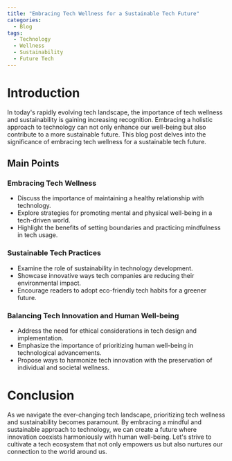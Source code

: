 ```yaml
---
title: "Embracing Tech Wellness for a Sustainable Tech Future"
categories:
  - Blog
tags:
  - Technology
  - Wellness
  - Sustainability
  - Future Tech
---
```


# Introduction
In today's rapidly evolving tech landscape, the importance of tech wellness and sustainability is gaining increasing recognition. Embracing a holistic approach to technology can not only enhance our well-being but also contribute to a more sustainable future. This blog post delves into the significance of embracing tech wellness for a sustainable tech future.

## Main Points
### Embracing Tech Wellness
- Discuss the importance of maintaining a healthy relationship with technology.
- Explore strategies for promoting mental and physical well-being in a tech-driven world.
- Highlight the benefits of setting boundaries and practicing mindfulness in tech usage.

### Sustainable Tech Practices
- Examine the role of sustainability in technology development.
- Showcase innovative ways tech companies are reducing their environmental impact.
- Encourage readers to adopt eco-friendly tech habits for a greener future.

### Balancing Tech Innovation and Human Well-being
- Address the need for ethical considerations in tech design and implementation.
- Emphasize the importance of prioritizing human well-being in technological advancements.
- Propose ways to harmonize tech innovation with the preservation of individual and societal wellness.

# Conclusion
As we navigate the ever-changing tech landscape, prioritizing tech wellness and sustainability becomes paramount. By embracing a mindful and sustainable approach to technology, we can create a future where innovation coexists harmoniously with human well-being. Let's strive to cultivate a tech ecosystem that not only empowers us but also nurtures our connection to the world around us.